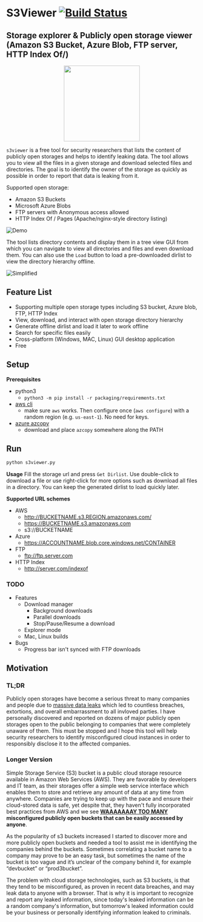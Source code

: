 # S3Viewer [![Build Status](https://travis-ci.com/SharonBrizinov/s3viewer.svg?branch=main)](https://travis-ci.com/SharonBrizinov/s3viewer)
## Storage explorer & Publicly open storage viewer (Amazon S3 Bucket, Azure Blob, FTP server, HTTP Index Of/)

<p align="center">
	<img src="packaging/icons/icon_3s.jpg" width="200">
</p>


`s3viewer` is a free tool for security researchers that lists the content of publicly open storages and helps to identify leaking data. The tool allows you to view all the files in a given storage and download selected files and directories. The goal is to identify the owner of the storage as quickly as possible in order to report that data is leaking from it.

Supported open storage:
- Amazon S3 Buckets
- Microsoft Azure Blobs
- FTP servers with Anonymous access allowed
- HTTP Index Of / Pages (Apache/nginx-style directory listing)


![Demo](example/demo.gif)


The tool lists directory contents and display them in a tree view GUI from which you can navigate to view all directories and files and even download them. You can also use the `Load` button to load a pre-downloaded dirlist to view the directory hierarchy offline.


![Simplified](example/simplified.png)

 
## Feature List
- Supporting multiple open storage types including S3 bucket, Azure blob, FTP, HTTP Index
- View, download, and interact with open storage directory hierarchy
- Generate offline dirlist and load it later to work offline
- Search for specific files easily
- Cross-platform (Windows, MAC, Linux) GUI desktop application
- Free

## Setup
**Prerequisites**

- python3
	- `python3 -m pip install -r packaging/requirements.txt`
- [aws cli](https://aws.amazon.com/cli/)
	- make sure `aws` works. Then configure once (`aws configure`) with a random region (e.g. `us-east-1`). No need for keys.
- [azure azcopy](https://docs.microsoft.com/en-us/azure/storage/common/storage-use-azcopy-v10)
	- download and place `azcopy` somewhere along the PATH

## Run
```bash
python s3viewer.py
```
**Usage**
Fill the storage url and press `Get Dirlist`. Use double-click to download a file or use right-click for more options such as download all files in a directory. You can keep the generated dirlist to load quickly later.

**Supported URL schemes**
- AWS
	- http://BUCKETNAME.s3.REGION.amazonaws.com/
	- https://BUCKETNAME.s3.amazonaws.com
	- s3://BUCKETNAME
- Azure
	- https://ACCOUNTNAME.blob.core.windows.net/CONTAINER
- FTP
	- ftp://ftp.server.com
- HTTP Index
	- http://server.com/indexof


### TODO
- Features
  - Download manager
    - Background downloads
    - Parallel downloads
    - Stop/Pause/Resume a download
  - Explorer mode
  - Mac, Linux builds
- Bugs
  - Progress bar isn't synced with FTP downloads

## Motivation
### TL;DR
Publicly open storages have become a serious threat to many companies and people due to [massive data leaks](https://github.com/nagwww/s3-leaks) which led to countless breaches, extortions, and overall embarrassment to all invloved parties. I have personally discovered and reported on dozens of major publicly open storages open to the public belonging to companies that were completely unaware of them. This must be stopped and I hope this tool will help security researchers to identify misconfigured cloud instances in order to responsibly disclose it to the affected companies.

### Longer Version
Simple Storage Service (S3) bucket is a public cloud storage resource available in Amazon Web Services (AWS). They are favorable by developers and IT team, as their storages offer a simple web service interface which enables them to store and retrieve any amount of data at any time from anywhere. Companies are trying to keep up with the pace and ensure their cloud-stored data is safe, yet despite that, they haven't fully incorporated best practices from AWS and we see **[WAAAAAAAY TOO MANY](https://buckets.grayhatwarfare.com/) misconfigured publicly open buckets that can be easily accessed by anyone**.

As the popularity of s3 buckets increased I started to discover more and more publicly open buckets and needed a tool to assist me in identifying the companies behind the buckets. Sometimes correlating a bucket name to a company may prove to be an easy task, but sometimes the name of the bucket is too vague and it’s unclear of the company behind it, for example “devbucket” or “prod3bucket”.

The problem with cloud storage technologies, such as S3 buckets, is that they tend to be misconfigured, as proven in recent data breaches, and may leak data to anyone with a browser. That is why it is important to recognize and report any leaked information, since today's leaked information can be a random company's information, but  tomorrow's leaked information could be your business or personally identifying information leaked to criminals.
